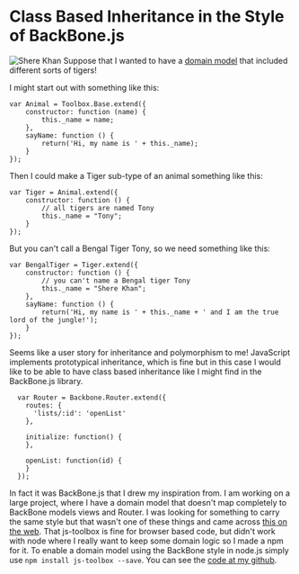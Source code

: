 Class Based Inheritance in the Style of BackBone.js
=================================================== 

![Shere Khan](http://upload.wikimedia.org/wikipedia/commons/thumb/a/ae/Jungle_Book_Rudyard_Kipling_poster.jpeg/175px-Jungle_Book_Rudyard_Kipling_poster.jpeg "Shere Khan")
Suppose that I wanted to have a [domain model](http://martinfowler.com/eaaCatalog/domainModel.html) that included different sorts of tigers!

I might start out with something like this:

	var Animal = Toolbox.Base.extend({
	    constructor: function (name) {
	        this._name = name;
	    },
	    sayName: function () {
	        return('Hi, my name is ' + this._name);
	    }
	});
	
Then I could make a Tiger sub-type of an animal something like this:

	var Tiger = Animal.extend({
		constructor: function () {
			// all tigers are named Tony
			this._name = "Tony";
		}
	});
	
But you can't call a Bengal Tiger Tony, so we need something like this:

	var BengalTiger = Tiger.extend({
		constructor: function () {
			// you can't name a Bengal tiger Tony
			this._name = "Shere Khan";
		},
	    sayName: function () {
	        return('Hi, my name is ' + this._name + ' and I am the true lord of the jungle!');
	    }
	});

Seems like a user story for inheritance and polymorphism to me! JavaScript
implements prototypical inheritance, which is fine but in this case I would like
to be able to have class based inheritance like I might find in the BackBone.js
library.

	  var Router = Backbone.Router.extend({
	    routes: {
	      'lists/:id': 'openList'
	    },
	
	    initialize: function() {
	    },
	
	    openList: function(id) {
	    }
	  });

In fact it was BackBone.js that I drew my inspiration from. I am working on a
large project, where I have a domain model that doesn't map completely to
BackBone models views and Router. I was looking for something to carry the same
style but that wasn't one of these things and came across [this on the web](https://github.com/jimmydo/js-toolbox). That js-toolbox is fine for browser
based code, but didn't work with node where I really want to keep some domain
logic so I made a npm for it. To enable a domain model using the BackBone style in node.js simply use `npm install js-toolbox --save`.
You can see the [code at my github](https://github.com/rhildred/js-toolbox).

 